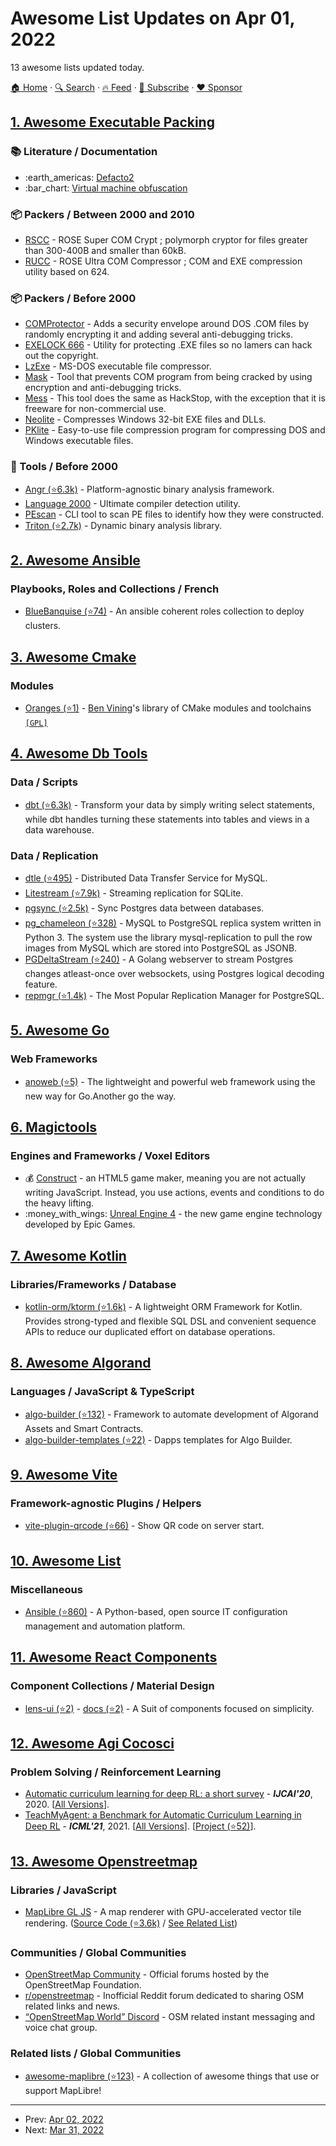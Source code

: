 # Awesome List Updates on Apr 01, 2022

13 awesome lists updated today.

[🏠 Home](/README.md) · [🔍 Search](https://www.trackawesomelist.com/search/) · [🔥 Feed](https://www.trackawesomelist.com/rss.xml) · [📮 Subscribe](https://trackawesomelist.us17.list-manage.com/subscribe?u=d2f0117aa829c83a63ec63c2f&id=36a103854c) · [❤️  Sponsor](https://github.com/sponsors/theowenyoung)



## [1. Awesome Executable Packing](/content/packing-box/awesome-executable-packing/README.md)

### :books: Literature / Documentation

*   :earth\_americas: [Defacto2](https://defacto2.net/defacto2)
*   :bar\_chart: [Virtual machine obfuscation](https://compil2019.minesparis.psl.eu/wp-content/uploads/2019/02/BeatriceCreusillet-Obfuscation-quarkslab.pdf)

### :package: Packers / Between 2000 and 2010

*   [RSCC](https://defacto2.net/f/a520164?packer=rscc) - ROSE Super COM Crypt ; polymorph cryptor for files greater than 300-400B and smaller than 60kB.
*   [RUCC](https://defacto2.net/f/a520164?packer=rucc) - ROSE Ultra COM Compressor ; COM and EXE compression utility based on 624.

### :package: Packers / Before 2000

*   [COMProtector](https://defacto2.net/f/a520164?packer=comprotector) - Adds a security envelope around DOS .COM files by randomly encrypting it and adding several anti-debugging tricks.
*   [EXELOCK 666](https://defacto2.net/f/a520164?packer=exelock666) - Utility for protecting .EXE files so no lamers can hack out the copyright.
*   [LzExe](https://defacto2.net/f/a520164?packer=lzexe) - MS-DOS executable file compressor.
*   [Mask](https://defacto2.net/f/a520164?packer=mask) - Tool that prevents COM program from being cracked by using encryption and anti-debugging tricks.
*   [Mess](https://defacto2.net/f/a520164?packer=mess) - This tool does the same as HackStop, with the exception that it is freeware for non-commercial use.
*   [Neolite](https://web.archive.org/web/20060111104142/http://www.exetools.com/files/compressors/win/neolte20.zip) - Compresses Windows 32-bit EXE files and DLLs.
*   [PKlite](https://defacto2.net/f/a520164?packer=pklite) - Easy-to-use file compression program for compressing DOS and Windows executable files.

### :wrench: Tools / Before 2000

*   [Angr (⭐6.3k)](https://github.com/angr/angr) - Platform-agnostic binary analysis framework.
*   [Language 2000](https://farrokhi.net/language) - Ultimate compiler detection utility.
*   [PEscan](https://tzworks.com/prototype_page.php?proto_id=15) - CLI tool to scan PE files to identify how they were constructed.
*   [Triton (⭐2.7k)](https://github.com/jonathansalwan/Triton) - Dynamic binary analysis library.

## [2. Awesome Ansible](/content/ansible-community/awesome-ansible/README.md)

### Playbooks, Roles and Collections / French

*   [BlueBanquise (⭐74)](https://github.com/bluebanquise/bluebanquise) - An ansible coherent roles collection to deploy clusters.

## [3. Awesome Cmake](/content/onqtam/awesome-cmake/README.md)

### Modules

*   [Oranges (⭐1)](https://github.com/benthevining/Oranges) - [Ben Vining](https://github.com/benthevining)'s library of CMake modules and toolchains [`[GPL]`](https://www.gnu.org/licenses/gpl-3.0.html)

## [4. Awesome Db Tools](/content/mgramin/awesome-db-tools/README.md)

### Data / Scripts

*   [dbt (⭐6.3k)](https://github.com/dbt-labs/dbt-core) - Transform your data by simply writing select statements, while dbt handles turning these statements into tables and views in a data warehouse.

### Data / Replication

*   [dtle (⭐495)](https://github.com/actiontech/dtle) - Distributed Data Transfer Service for MySQL.
*   [Litestream (⭐7.9k)](https://github.com/benbjohnson/litestream) - Streaming replication for SQLite.
*   [pgsync (⭐2.5k)](https://github.com/ankane/pgsync) - Sync Postgres data between databases.
*   [pg\_chameleon (⭐328)](https://github.com/the4thdoctor/pg_chameleon) - MySQL to PostgreSQL replica system written in Python 3. The system use the library mysql-replication to pull the row images from MySQL which are stored into PostgreSQL as JSONB.
*   [PGDeltaStream (⭐240)](https://github.com/hasura/pgdeltastream) - A Golang webserver to stream Postgres changes atleast-once over websockets, using Postgres logical decoding feature.
*   [repmgr (⭐1.4k)](https://github.com/2ndQuadrant/repmgr) - The Most Popular Replication Manager for PostgreSQL.

## [5. Awesome Go](/content/avelino/awesome-go/README.md)

### Web Frameworks

*   [anoweb (⭐5)](https://github.com/go-the-way/anoweb) - The lightweight and powerful web framework using the new way for Go.Another go the way.

## [6. Magictools](/content/ellisonleao/magictools/README.md)

### Engines and Frameworks / Voxel Editors

*   :moneybag: [Construct](https://www.scirra.com/) - an HTML5 game maker, meaning you are not actually writing JavaScript. Instead, you use actions, events and conditions to do the heavy lifting.
*   :money\_with\_wings: [Unreal Engine 4](https://www.unrealengine.com/) - the new game engine technology developed by Epic Games.

## [7. Awesome Kotlin](/content/KotlinBy/awesome-kotlin/README.md)

### Libraries/Frameworks / Database

*   [kotlin-orm/ktorm (⭐1.6k)](https://github.com/kotlin-orm/ktorm) - A lightweight ORM Framework for Kotlin. Provides strong-typed and flexible SQL DSL and convenient sequence APIs to reduce our duplicated effort on database operations.

## [8. Awesome Algorand](/content/aorumbayev/awesome-algorand/README.md)

### Languages / JavaScript & TypeScript

*   [algo-builder (⭐132)](https://github.com/scale-it/algo-builder) - Framework to automate development of Algorand Assets and Smart Contracts.
*   [algo-builder-templates (⭐22)](https://github.com/scale-it/algo-builder-templates) - Dapps templates for Algo Builder.

## [9. Awesome Vite](/content/vitejs/awesome-vite/README.md)

### Framework-agnostic Plugins / Helpers

*   [vite-plugin-qrcode (⭐66)](https://github.com/svitejs/vite-plugin-qrcode) - Show QR code on server start.

## [10. Awesome List](/content/sindresorhus/awesome/README.md)

### Miscellaneous

*   [Ansible (⭐860)](https://github.com/ansible-community/awesome-ansible#readme) - A Python-based, open source IT configuration management and automation platform.

## [11. Awesome React Components](/content/brillout/awesome-react-components/README.md)

### Component Collections / Material Design

*   [lens-ui (⭐2)](https://github.com/luciancaetano/lens-ui) - [docs (⭐2)](https://github.com/luciancaetano/lens-ui/blob/main/docs/introduction.md) - A Suit of components focused on simplicity.

## [12. Awesome Agi Cocosci](/content/YuzheSHI/awesome-agi-cocosci/README.md)

### Problem Solving / Reinforcement Learning

*   [Automatic curriculum learning for deep RL: a short survey](https://dl.acm.org/doi/abs/10.5555/3491440.3492111) - ***IJCAI'20***, 2020. \[[All Versions](https://scholar.google.com/scholar?cluster=10660055557098312214\&hl=en\&as_sdt=0,5)].
*   [TeachMyAgent: a Benchmark for Automatic Curriculum Learning in Deep RL](http://proceedings.mlr.press/v139/romac21a.html) - ***ICML'21***, 2021. \[[All Versions](https://scholar.google.com/scholar?cluster=11016662361926634008\&hl=en\&as_sdt=0,5)]. \[[Project (⭐52)](https://github.com/flowersteam/TeachMyAgent)].

## [13. Awesome Openstreetmap](/content/osmlab/awesome-openstreetmap/README.md)

### Libraries / JavaScript

*   [MapLibre GL JS](https://maplibre.org/projects/#js) - A map renderer with GPU-accelerated vector tile rendering. ([Source Code (⭐3.6k)](https://github.com/maplibre/maplibre-gl-js) / [See Related List](#related-awesome-maplibre))

### Communities / Global Communities

*   [OpenStreetMap Community](https://community.openstreetmap.org/) - Official forums hosted by the OpenStreetMap Foundation.
*   [r/openstreetmap](https://www.reddit.com/r/openstreetmap) - Inofficial Reddit forum dedicated to sharing OSM related links and news.
*   [“OpenStreetMap World” Discord](https://discord.gg/openstreetmap) - OSM related instant messaging and voice chat group.

### Related lists / Global Communities

*   [awesome-maplibre (⭐123)](https://github.com/maplibre/awesome-maplibre#readme) - A collection of awesome things that use or support MapLibre! <span id="related-awesome-maplibre"/>

---

- Prev: [Apr 02, 2022](/content/2022/04/02/README.md)
- Next: [Mar 31, 2022](/content/2022/03/31/README.md)